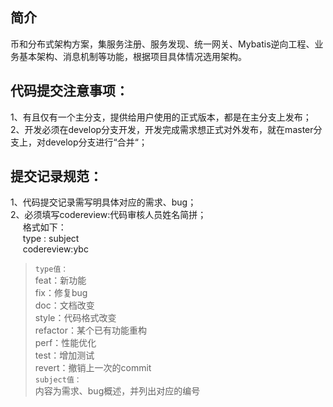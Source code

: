 简介
---
币和分布式架构方案，集服务注册、服务发现、统一网关、Mybatis逆向工程、业务基本架构、消息机制等功能，根据项目具体情况选用架构。

代码提交注意事项：
---
1、有且仅有一个主分支，提供给用户使用的正式版本，都是在主分支上发布；<br>
2、开发必须在develop分支开发，开发完成需求想正式对外发布，就在master分支上，对develop分支进行“合并“；<br>

提交记录规范：
---
1、代码提交记录需写明具体对应的需求、bug；<br>
2、必须填写codereview:代码审核人员姓名简拼；<br>
&nbsp;&nbsp;&nbsp;&nbsp;&nbsp;格式如下：<br>
&nbsp;&nbsp;&nbsp;&nbsp;&nbsp;type : subject<br>
&nbsp;&nbsp;&nbsp;&nbsp;&nbsp;codereview:ybc

><code>type值：</code><br>
feat：新功能<br>
fix：修复bug<br>
doc：文档改变<br>
style：代码格式改变<br>
refactor：某个已有功能重构<br>
perf：性能优化<br>
test：增加测试<br>
revert：撤销上一次的commit<br>
<code>subject值：</code><br>
内容为需求、bug概述，并列出对应的编号<br>